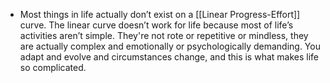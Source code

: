 * Most things in life actually don’t exist on a [[Linear Progress-Effort]] curve. The linear curve doesn’t work for life because most of life’s activities aren’t simple. They're not rote or repetitive or mindless, they are actually complex and emotionally or psychologically demanding. You adapt and evolve and circumstances change, and this is what makes life so complicated.